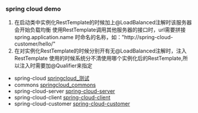 ### spring cloud demo

1. 在启动类中实例化RestTemplate的时候加上@LoadBalanced注解时该服务器会开始负载均衡
使用RestTemplate调用其他服务器的接口时，url需要拼接spring.application.name
时命名的名称，如："http://spring-cloud-customer/hello/"
2. 在对实例化RestTemplate的时候分别开有无@LoadBalanced注解时，注入RestTemplate
使用的时候系统分不清使用哪个实例化后的RestTemplate,所以注入时需要加@Qualifier来指定


- spring-cloud [springcloud_测试](https://github.com/wgh19950620/spring-cloud.git) 
- commons [springcloud_commons](https://github.com/wgh19950620/spring-cloud/tree/master/commons) 
- spring-cloud-server [spring-cloud-server](https://github.com/wgh19950620/spring-cloud/tree/master/springcloud-server) 
- spring-cloud-client [spring-cloud-client](https://github.com/wgh19950620/spring-cloud/tree/master/springcloud-client) 
- spring-cloud-customer [spring-cloud-customer](https://github.com/wgh19950620/spring-cloud/tree/master/springcloud-customer) 

